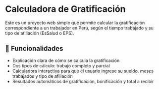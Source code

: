 # Calculadora de Gratificación

Este es un proyecto web simple que permite calcular la gratificación correspondiente a un trabajador en Perú, según el tiempo trabajado y su tipo de afiliación (EsSalud o EPS).

## 🧮 Funcionalidades

- Explicación clara de cómo se calcula la gratificación
- Dos tipos de cálculo: trabajo completo y parcial
- Calculadora interactiva para que el usuario ingrese su sueldo, meses trabajados y tipo de afiliación
- Resultados automáticos de gratificación, bonificación y total a recibir
